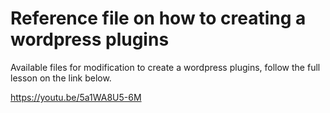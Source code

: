 # Reference file on how to creating a wordpress plugins
Available files for modification to create a wordpress plugins, follow the full lesson on the link below.

https://youtu.be/5a1WA8U5-6M
